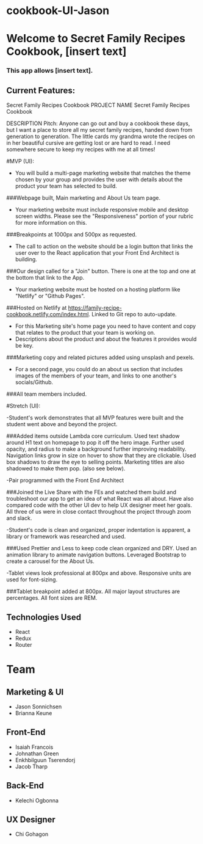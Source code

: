 # cookbook-UI-Jason

# Welcome to Secret Family Recipes Cookbook, [insert text]

### This app allows [insert text].

## Current Features:

Secret Family Recipes Cookbook
PROJECT NAME
Secret Family Recipes Cookbook

DESCRIPTION
Pitch: Anyone can go out and buy a cookbook these days, but I want a place to store all my secret family recipes, handed down from generation to generation. The little cards my grandma wrote the recipes on in her beautiful cursive are getting lost or are hard to read. I need somewhere secure to keep my recipes with me at all times!

#MVP (UI):
- You will build a multi-page marketing website that matches the theme chosen by your group and provides the user with details about the product your team has selected to build.

###Webpage built, Main marketing and About Us team page.

- Your marketing website must include responsive mobile and desktop screen widths. Please see the "Responsiveness" portion of your rubric for more information on this.

###Breakpoints at 1000px and 500px  as requested.

- The call to action on the website should be a login button that links the user over to the React application that your Front End Architect is building.

###Our design called for a "Join" button. There is one at the top and one at the bottom that link to the App.

- Your marketing website must be hosted on a hosting platform like "Netlify" or "Github Pages".

###Hosted on Netlify at https://family-recipe-cookbook.netlify.com/index.html. Linked to Git repo to auto-update.

- For this Marketing site's home page you need to have content and copy that relates to the product that your team is working on.
- Descriptions about the product and about the features it provides would be key.

###Marketing copy and related pictures added using unsplash and pexels.

- For a second page, you could do an about us section that includes images of the members of your team, and links to one another's socials/Github.

###All team members included.

#Stretch (UI):

-Student's work demonstrates that all MVP features were built and the student went above and beyond the project.

###Added items outside Lambda core curriculum. Used text shadow around H1 text on homepage to pop it off the hero image. Further used opacity, and radius to make a background further improving readability. Navigation links grow in size on hover to show that they are clickable. Used box shadows to draw the eye to selling points. Marketing titles are also shadowed to make them pop. (also see below).

-Pair programmed with the Front End Architect

###Joined the Live Share with the FEs and watched them build and troubleshoot our app to get an idea of what React was all about. Have also compared code with the other UI dev to help UX designer meet her goals. All three of us were in close contact throughout the project through zoom and slack.

-Student's code is clean and organized, proper indentation is apparent, a library or framework was researched and used.

###Used Prettier and Less to keep code clean organized and DRY. Used an animation library to animate navigation buttons. Leveraged Bootstrap to create a carousel for the About Us.

-Tablet views look professional at 800px and above. Responsive units are used for font-sizing.

###Tablet breakpoint added at 800px. All major layout structures are percentages. All font sizes are REM.

## Technologies Used

- React
- Redux
- Router

# Team

## Marketing & UI

- Jason Sonnichsen
- Brianna Keune
## Front-End


- Isaiah Francois
- Johnathan Green
- Enkhbilguun Tserendorj
- Jacob Tharp

## Back-End

- Kelechi Ogbonna

## UX Designer

- Chi Gohagon
